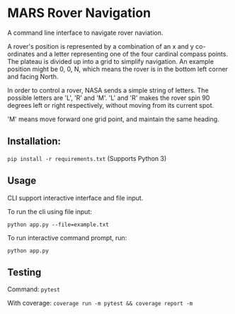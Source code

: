 # MARS Rover Navigation

A command line interface to navigate rover naviation.

A rover's position is represented by a combination of an x and y co-ordinates and a letter representing one of the four cardinal compass points. The plateau is divided up into a grid to simplify navigation. An example position might be 0, 0, N, which means the rover is in the bottom left corner and facing North.

In order to control a rover, NASA sends a simple string of letters. The possible letters are 'L', 'R' and 'M'. 'L' and 'R' makes the rover spin 90 degrees left or right respectively, without moving from its current spot.

'M' means move forward one grid point, and maintain the same heading.

## Installation:

`pip install -r requirements.txt`
(Supports Python 3)

## Usage

CLI support interactive interface and file input.

To run the cli using file input:

`python app.py --file=example.txt`

To run interactive command prompt, run:

`python app.py`

## Testing

Command: `pytest`

With coverage: `coverage run -m pytest && coverage report -m`
